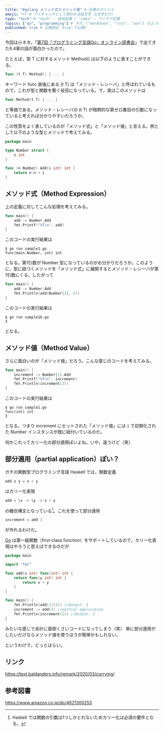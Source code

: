 ```yaml
---
title: "#golang メソッド式とメソッド値" # 記事のタイトル
emoji: "⌨" # アイキャッチとして使われる絵文字（1文字だけ）
type: "tech" # "tech" : 技術記事 / "idea" : アイデア記事
topics: ["go", "programming"] # タグ。["markdown", "rust", "aws"] のように指定する
published: true # 公開設定（true で公開）
---
```


今回は小ネタ。「[第7回『プログラミング言語Go』オンライン読書会](https://gpl-reading.connpass.com/event/194883/)」で出てきた6.4章の話が面白かったので。

たとえば，型 T に対するメソッド Method() は以下のように表すことができる。

```go
func (t T) Method() { ... }
```

キーワード func 直後にある (t T) は「メソッド・レシーバ」と呼ばれているもので，これが型と関数を繋ぐ役目になっている。で，実はこのメソッドは

```go
func Method(t T) { ... }
```

と等価である。メソッド・レシーバの (t T) が暗黙的な第ゼロ番目の引数になっていると考えれば分かりやすいだろうか。

この性質をよく表しているのが「メソッド式」と「メソッド値」と言える。例として以下のような型とメソッドで考えてみる。

```go
package main

type Number struct {
    n int
}

func (n Number) Add(i int) int {
    return n.n + i
}
```

## メソッド式（Method Expression）

上の定義に対してこんな処理を考えてみる。

```go:sample1.go
func main() {
    add := Number.Add
    fmt.Printf("%T\n", add)
}
```

このコードの実行結果は

```
$ go run sample1.go
func(main.Number, int) int
```

となる。第1引数が Number 型になっているのがお分かりだろうか。このように，型に紐づくメソッドを「メソッド式」に展開するとメソッド・レシーバが第1引数にくる。したがって

```go:sample1b.go
func main() {
    add := Number.Add
    fmt.Println(add(Number{1}, 2))
}
```

このコードの実行結果は

```
$ go run sample1b.go 
3
```

となる。

## メソッド値（Method Value）

さらに面白いのが「メソッド値」だろう。こんな感じのコードを考えてみる。

```go:sample2.go
func main() {
    increment := Number{1}.Add
    fmt.Printf("%T\n", increment)
    fmt.Println(increment(2))
}
```

このコードの実行結果は

```
$ go run sample1.go
func(int) int
3
```

となる。つまり increment にセットされた「メソッド値」には `1` で初期化された Number インスタンスが既に紐付いているのだ。

何かこれってカリー化の部分適用ぽいよね。いや，違うけど（笑）

## 部分適用（partial application）ぽい？

ガチの関数型プログラミング言語 Haskell では，関数定義

```haskell
add x y = x + y
```

はカリー化表現

```haskell
add = \x -> \y -> x + y
```

の糖衣構文となっている[^haskell1]。これを使って部分適用

```haskell
increment = add 1
```

が作れるわけだ。

[^haskell1]: Haskell では関数の引数は1つしかとれないためカリー化は必須の要件となる。

[Go] は第一級関数（first-class function）をサポートしているので，カリー化表現はやろうと思えばできるのだが

```go
package main

import "fmt"

func add(x int) func(int) int {
    return func(y int) int {
        return x + y
    }
}

func main() {
    fmt.Println(add(1)(2)) //Output: 3
    increment := add(1) //partial application
    fmt.Println(increment(2)) //Output: 3
}
```

みたいな感じで余計に面倒くさいコードになってしまう（笑） 単に部分適用がしたいだけならメソッド値を使うほうが簡単かもしれない。

というわけで，どっとはらい。

## リンク

https://text.baldanders.info/remark/2020/03/currying/

## 参考図書

https://www.amazon.co.jp/dp/4621300253

[Go]: https://golang.org/ "The Go Programming Language"
<!-- eof -->
